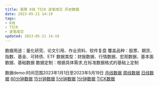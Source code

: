 ```yaml
---
title: 股票 K线 TICK 逐笔成交 历史数据
date: 2023-05-21 14:19
tags:
- K线
- TICK
- 逐笔成交
updated: 2023-05-21 14:19
---
```

数据用途：量化研究、论文引用、作业资料、软件复盘
覆盖品种：股票、期货、指数、基金、可转债、ETF
数据类型：财报数据、行情数据、宏观数据、基本面数据、基础数据
数据定制：根据具体需求,在标准数据格式的基础上定制

数据demo:时间范围2023年1月1日至2023年5月19日
[月线数据](http://chan.fatax.cn/monthly-603019.SH.csv)
[周线数据](http://chan.fatax.cn/weekly-603019.SH.csv)
[日线数据](http://chan.fatax.cn/daily-603019.SH.csv)
[60分钟数据](http://chan.fatax.cn/60min-603019.SH.csv)
[15分钟数据](http://chan.fatax.cn/15min-603019.SH.csv)
[5分钟数据](http://chan.fatax.cn/5min-603019.SH.csv)
[1分钟数据](http://chan.fatax.cn/1min-603019.SH.csv)
[TICK数据](http://chan.fatax.cn/TICK-603019.SH-2023.csv)